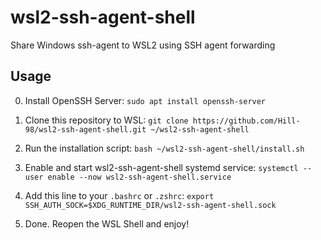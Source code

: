 # wsl2-ssh-agent-shell

Share Windows ssh-agent to WSL2 using SSH agent forwarding

## Usage

0. Install OpenSSH Server: `sudo apt install openssh-server`

1. Clone this repository to WSL: `git clone https://github.com/Hill-98/wsl2-ssh-agent-shell.git ~/wsl2-ssh-agent-shell`

2. Run the installation script: `bash ~/wsl2-ssh-agent-shell/install.sh`

3. Enable and start wsl2-ssh-agent-shell systemd service: `systemctl --user enable --now wsl2-ssh-agent-shell.service`

4. Add this line to your `.bashrc` or `.zshrc`: `export SSH_AUTH_SOCK=$XDG_RUNTIME_DIR/wsl2-ssh-agent-shell.sock`

5. Done. Reopen the WSL Shell and enjoy!
